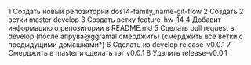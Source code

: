 1 Создать новый репозиторий dos14-family_name-git-flow
2 Создать 2 ветки master develop
3 Cоздать ветку feature-hw-14
4 Добавит информацию о репозитории в README.md
5 Сделать pull request в develop (после апрува@ggramal смерджить) (cмерджить все ветки с предыдущими домашками*)
6 Сделать из develop release-v0.0.1
7 Cмерджить в master и сделать тэг v0.0.1
8 Удалить release-v0.0.1
